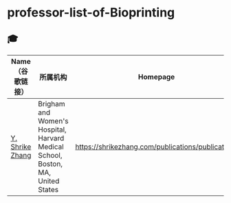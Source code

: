 # professor-list-of-Bioprinting
## 🎓 

| Name（谷歌链接） | 所属机构 | Homepage |
|--------------|----------|------------|
| [Y. Shrike Zhang](https://scholar.google.com/citations?hl=zh-CN&user=qnEhC_EAAAAJ) | Brigham and Women's Hospital, Harvard Medical School, Boston, MA, United States | https://shrikezhang.com/publications/publications

